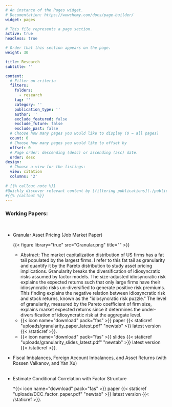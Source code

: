 ```yaml
---
# An instance of the Pages widget.
# Documentation: https://wowchemy.com/docs/page-builder/
widget: pages

# This file represents a page section.
active: true
headless: true

# Order that this section appears on the page.
weight: 30

title: Research
subtitle: ''

content:
  # Filter on criteria
  filters:
    folders:
      - research
    tag: ''
    category: ''
    publication_type: ''
    author: ''
    exclude_featured: false
    exclude_future: false
    exclude_past: false
  # Choose how many pages you would like to display (0 = all pages)
  count: 0
  # Choose how many pages you would like to offset by
  offset: 0
  # Page order: descending (desc) or ascending (asc) date.
  order: desc
design:
  # Choose a view for the listings:
  view: citation
  columns: '2'
  
# {{% callout note %}}
#Quickly discover relevant content by [filtering publications](./publication/).
#{{% /callout %}}
---
```


### Working Papers:
<p>&nbsp;</p>

* Granular Asset Pricing (Job Market Paper)

  {{< figure library="true" src="Granular.png" title="" >}}
  * Abstract: The market capitalization distribution of US firms has a fat tail populated by the largest firms. I refer to this fat tail as granularity and quantify it by the Pareto distribution to study asset pricing implications. Granularity breaks the diversification of idiosyncratic risks assumed by factor models. The size-adjusted idiosyncratic risk explains the expected returns such that only large firms have their idiosyncratic risks un-diversified to generate positive risk premiums. This finding explains the negative relation between idiosyncratic risk and stock returns, known as the "idiosyncratic risk puzzle." The level of granularity, measured by the Pareto coefficient of firm size, explains market expected returns since it determines the under-diversification of idiosyncratic risk at the aggregate level.
  * {{< icon name="download" pack="fas" >}} paper {{< staticref "uploads/granularity_paper_latest.pdf" "newtab" >}} latest version {{< /staticref >}}.
  * {{< icon name="download" pack="fas" >}} slides {{< staticref "uploads/granularity_slides_latest.pdf" "newtab" >}} latest version {{< /staticref >}}.
  


* Fiscal Imbalances, Foreign Account Imbalances, and Asset Returns
(with Rossen Valkanov, and Yan Xu)
<br> </br>
* Estimate Conditional Correlation with Factor Structure

  *{{< icon name="download" pack="fas" >}} paper {{< staticref "uploads/DCC_factor_paper.pdf" "newtab" >}} latest version {{< /staticref >}}.








